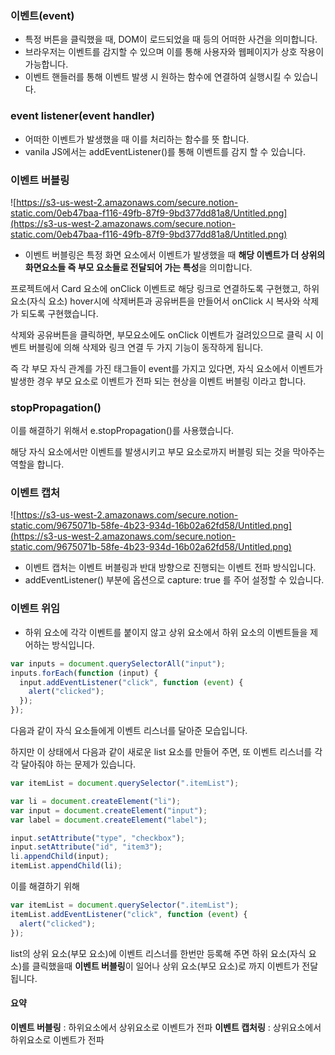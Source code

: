 ### 이벤트(event)

- 특정 버튼을 클릭했을 때, DOM이 로드되었을 때 등의 어떠한 사건을 의미합니다.
- 브라우저는 이벤트를 감지할 수 있으며 이를 통해 사용자와 웹페이지가 상호 작용이 가능합니다.
- 이벤트 핸들러를 통해 이벤트 발생 시 원하는 함수에 연결하여 실행시킬 수 있습니다.

### event listener(event handler)

- 어떠한 이벤트가 발생했을 때 이를 처리하는 함수를 뜻 합니다.
- vanila JS에서는 addEventListener()를 통해 이벤트를 감지 할 수 있습니다.

### 이벤트 버블링

![https://s3-us-west-2.amazonaws.com/secure.notion-static.com/0eb47baa-f116-49fb-87f9-9bd377dd81a8/Untitled.png](https://s3-us-west-2.amazonaws.com/secure.notion-static.com/0eb47baa-f116-49fb-87f9-9bd377dd81a8/Untitled.png)

- 이벤트 버블링은 특정 화면 요소에서 이벤트가 발생했을 때 **해당 이벤트가 더 상위의 화면요소들 즉 부모 요소들로 전달되어 가는 특성**을 의미합니다.

프로젝트에서 Card 요소에 onClick 이벤트로 해당 링크로 연결하도록 구현했고, 하위 요소(자식 요소) hover시에 삭제버튼과 공유버튼을 만들어서 onClick 시 복사와 삭제가 되도록 구현했습니다.

삭제와 공유버튼을 클릭하면, 부모요소에도 onClick 이벤트가 걸려있으므로 클릭 시 이벤트 버블링에 의해 삭제와 링크 연결 두 가지 기능이 동작하게 됩니다.

즉 각 부모 자식 관계를 가진 태그들이 event를 가지고 있다면, 자식 요소에서 이벤트가 발생한 경우 부모 요소로 이벤트가 전파 되는 현상을 이벤트 버블링 이라고 합니다.

### stopPropagation()

이를 해결하기 위해서 e.stopPropagation()를 사용했습니다.

해당 자식 요소에서만 이벤트를 발생시키고 부모 요소로까지 버블링 되는 것을 막아주는 역할을 합니다.

### 이벤트 캡처

![https://s3-us-west-2.amazonaws.com/secure.notion-static.com/9675071b-58fe-4b23-934d-16b02a62fd58/Untitled.png](https://s3-us-west-2.amazonaws.com/secure.notion-static.com/9675071b-58fe-4b23-934d-16b02a62fd58/Untitled.png)

- 이벤트 캡처는 이벤트 버블링과 반대 방향으로 진행되는 이벤트 전파 방식입니다.
- addEventListener() 부분에 옵션으로 capture: true 를 주어 설정할 수 있습니다.

### 이벤트 위임

- 하위 요소에 각각 이벤트를 붙이지 않고 상위 요소에서 하위 요소의 이벤트들을 제어하는 방식입니다.

```jsx
var inputs = document.querySelectorAll("input");
inputs.forEach(function (input) {
  input.addEventListener("click", function (event) {
    alert("clicked");
  });
});
```

다음과 같이 자식 요소들에게 이벤트 리스너를 달아준 모습입니다.

하지만 이 상태에서 다음과 같이 새로운 list 요소를 만들어 주면, 또 이벤트 리스너를 각각 달아줘야 하는 문제가 있습니다.

```jsx
var itemList = document.querySelector(".itemList");

var li = document.createElement("li");
var input = document.createElement("input");
var label = document.createElement("label");

input.setAttribute("type", "checkbox");
input.setAttribute("id", "item3");
li.appendChild(input);
itemList.appendChild(li);
```

이를 해결하기 위해

```jsx
var itemList = document.querySelector(".itemList");
itemList.addEventListener("click", function (event) {
  alert("clicked");
});
```

list의 상위 요소(부모 요소)에 이벤트 리스너를 한번만 등록해 주면 하위 요소(자식 요소)를 클릭했을때 **이벤트 버블링**이 일어나 상위 요소(부모 요소)로 까지 이벤트가 전달됩니다.

#### 요약

**이벤트 버블링** : 하위요소에서 상위요소로 이벤트가 전파
**이벤트 캡처링** : 상위요소에서 하위요소로 이벤트가 전파
